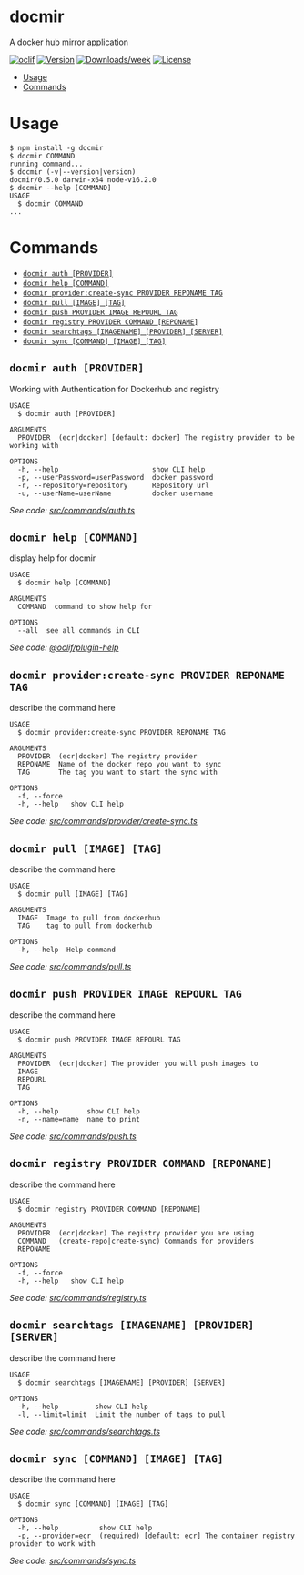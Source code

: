 docmir
======

A docker hub mirror application

[![oclif](https://img.shields.io/badge/cli-oclif-brightgreen.svg)](https://oclif.io)
[![Version](https://img.shields.io/npm/v/docmir.svg)](https://npmjs.org/package/docmir)
[![Downloads/week](https://img.shields.io/npm/dw/docmir.svg)](https://npmjs.org/package/docmir)
[![License](https://img.shields.io/npm/l/docmir.svg)](https://github.com/CaliFOSS/docker-mirror/blob/master/package.json)

<!-- toc -->
* [Usage](#usage)
* [Commands](#commands)
<!-- tocstop -->
# Usage
<!-- usage -->
```sh-session
$ npm install -g docmir
$ docmir COMMAND
running command...
$ docmir (-v|--version|version)
docmir/0.5.0 darwin-x64 node-v16.2.0
$ docmir --help [COMMAND]
USAGE
  $ docmir COMMAND
...
```
<!-- usagestop -->
# Commands
<!-- commands -->
* [`docmir auth [PROVIDER]`](#docmir-auth-provider)
* [`docmir help [COMMAND]`](#docmir-help-command)
* [`docmir provider:create-sync PROVIDER REPONAME TAG`](#docmir-providercreate-sync-provider-reponame-tag)
* [`docmir pull [IMAGE] [TAG]`](#docmir-pull-image-tag)
* [`docmir push PROVIDER IMAGE REPOURL TAG`](#docmir-push-provider-image-repourl-tag)
* [`docmir registry PROVIDER COMMAND [REPONAME]`](#docmir-registry-provider-command-reponame)
* [`docmir searchtags [IMAGENAME] [PROVIDER] [SERVER]`](#docmir-searchtags-imagename-provider-server)
* [`docmir sync [COMMAND] [IMAGE] [TAG]`](#docmir-sync-command-image-tag)

## `docmir auth [PROVIDER]`

Working with Authentication for Dockerhub and registry

```
USAGE
  $ docmir auth [PROVIDER]

ARGUMENTS
  PROVIDER  (ecr|docker) [default: docker] The registry provider to be working with

OPTIONS
  -h, --help                       show CLI help
  -p, --userPassword=userPassword  docker password
  -r, --repository=repository      Repository url
  -u, --userName=userName          docker username
```

_See code: [src/commands/auth.ts](https://github.com/CaliFOSS/docker-mirror/blob/v0.5.0/src/commands/auth.ts)_

## `docmir help [COMMAND]`

display help for docmir

```
USAGE
  $ docmir help [COMMAND]

ARGUMENTS
  COMMAND  command to show help for

OPTIONS
  --all  see all commands in CLI
```

_See code: [@oclif/plugin-help](https://github.com/oclif/plugin-help/blob/v3.2.2/src/commands/help.ts)_

## `docmir provider:create-sync PROVIDER REPONAME TAG`

describe the command here

```
USAGE
  $ docmir provider:create-sync PROVIDER REPONAME TAG

ARGUMENTS
  PROVIDER  (ecr|docker) The registry provider
  REPONAME  Name of the docker repo you want to sync
  TAG       The tag you want to start the sync with

OPTIONS
  -f, --force
  -h, --help   show CLI help
```

_See code: [src/commands/provider/create-sync.ts](https://github.com/CaliFOSS/docker-mirror/blob/v0.5.0/src/commands/provider/create-sync.ts)_

## `docmir pull [IMAGE] [TAG]`

describe the command here

```
USAGE
  $ docmir pull [IMAGE] [TAG]

ARGUMENTS
  IMAGE  Image to pull from dockerhub
  TAG    tag to pull from dockerhub

OPTIONS
  -h, --help  Help command
```

_See code: [src/commands/pull.ts](https://github.com/CaliFOSS/docker-mirror/blob/v0.5.0/src/commands/pull.ts)_

## `docmir push PROVIDER IMAGE REPOURL TAG`

describe the command here

```
USAGE
  $ docmir push PROVIDER IMAGE REPOURL TAG

ARGUMENTS
  PROVIDER  (ecr|docker) The provider you will push images to
  IMAGE
  REPOURL
  TAG

OPTIONS
  -h, --help       show CLI help
  -n, --name=name  name to print
```

_See code: [src/commands/push.ts](https://github.com/CaliFOSS/docker-mirror/blob/v0.5.0/src/commands/push.ts)_

## `docmir registry PROVIDER COMMAND [REPONAME]`

describe the command here

```
USAGE
  $ docmir registry PROVIDER COMMAND [REPONAME]

ARGUMENTS
  PROVIDER  (ecr|docker) The registry provider you are using
  COMMAND   (create-repo|create-sync) Commands for providers
  REPONAME

OPTIONS
  -f, --force
  -h, --help   show CLI help
```

_See code: [src/commands/registry.ts](https://github.com/CaliFOSS/docker-mirror/blob/v0.5.0/src/commands/registry.ts)_

## `docmir searchtags [IMAGENAME] [PROVIDER] [SERVER]`

describe the command here

```
USAGE
  $ docmir searchtags [IMAGENAME] [PROVIDER] [SERVER]

OPTIONS
  -h, --help         show CLI help
  -l, --limit=limit  Limit the number of tags to pull
```

_See code: [src/commands/searchtags.ts](https://github.com/CaliFOSS/docker-mirror/blob/v0.5.0/src/commands/searchtags.ts)_

## `docmir sync [COMMAND] [IMAGE] [TAG]`

describe the command here

```
USAGE
  $ docmir sync [COMMAND] [IMAGE] [TAG]

OPTIONS
  -h, --help          show CLI help
  -p, --provider=ecr  (required) [default: ecr] The container registry provider to work with
```

_See code: [src/commands/sync.ts](https://github.com/CaliFOSS/docker-mirror/blob/v0.5.0/src/commands/sync.ts)_
<!-- commandsstop -->
